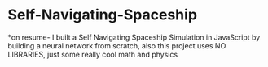 # Self-Navigating-Spaceship
*on resume-    I built a Self Navigating Spaceship Simulation in JavaScript by building a neural network from scratch, also this project uses NO LIBRARIES, just some really cool math and physics
